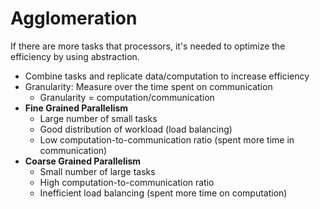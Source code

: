# Agglomeration

If there are more tasks that processors, it's needed to optimize the efficiency by using abstraction.

- Combine tasks and replicate data/computation to increase efficiency
- Granularity: Measure over the time spent on communication
  - Granularity = computation/communication
- **Fine Grained Parallelism**
  - Large number of small tasks
  - Good distribution of workload (load balancing)
  - Low computation-to-communication ratio (spent more time in communication)
- **Coarse Grained Parallelism**
  - Small number of large tasks
  - High computation-to-communication ratio
  - Inefficient load balancing (spent more time on computation)
